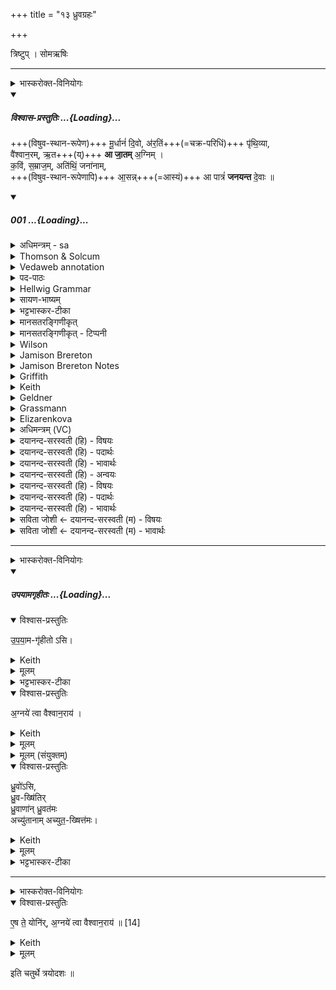 +++
title = "१३ ध्रुवग्रहः"

+++
<div class="js_include" url="/vedAH_yajuH/taittirIyam/sArasvata-vibhAgaH/saMhitA/sarva-prastutiH/1/4_somAbhiShavAdi/13_dhruvagrahaH"  newLevelForH1="1" includeTitle="true">


त्रिष्टुप् । सोमऋषिः

_______
<details><summary>भास्करोक्त-विनियोगः</summary>

1स्थाल्या धुवं गृह्णाति - मूर्धानमिति चतुष्पदया त्रिष्टुभा ॥
</details>
<div class="js_include" includetitle="plain" newlevelforh1="5" title="विश्वास-प्रस्तुतिः" unfilled url="/vedAH_Rk/shAkalam/saMhitA/vishvAsa-prastutiH/06/007/01_mUrdhAnaM_divo.md">
<details open><summary><h5>विश्वास-प्रस्तुतिः ...{Loading}...</h5></summary>


+++(विषुव-स्थान-रूपेण)+++ मू॒र्धानं॑ दि॒वो, अ॑र॒तिं+++(=चक्र-परिधिं)+++ पृ॑थि॒व्या,  
वै॑श्वान॒रम्, ऋ॒त+++(य्)+++ **आ जा॒तम्** अ॒ग्निम् ।  
क॒विं, स॒म्राज॒म्, अति॑थिं॒ जना॑नाम्,  
+++(विषुव-स्थान-रूपेणापि)+++ आ॒सन्न्+++(=आस्यं)+++ आ पात्रं॑ **जनयन्त** दे॒वाः ॥

</details>
</div>
<div class="js_include" includetitle="false" newlevelforh1="5" unfilled url="/vedAH_Rk/shAkalam/saMhitA/sarvASh_TIkAH/06/007/01_mUrdhAnaM_divo.md">
<details open><summary><h5>001 ...{Loading}...</h5></summary>
<details><summary>अधिमन्त्रम् - sa</summary>

- देवता - वैश्वानरोग्निः
- ऋषिः - भरद्वाजो बार्हस्पत्यः
- छन्दः - त्रिष्टुप्
</details>
<details><summary>Thomson & Solcum</summary>

मूर्धा꣡नं दिवो꣡ अरति꣡म् पृथिव्या꣡  
वैश्वानर꣡म् ऋत꣡ आ꣡ जात꣡म् अग्नि꣡म्  
कविं꣡ सम्रा꣡जम् अ꣡तिथिं ज꣡नानाम्  
आस꣡न्न् आ꣡ पा꣡त्रं जनयन्त देवाः꣡
</details>
<details><summary>Vedaweb annotation</summary>

_________
**Strata**  
Cretic

_________
**Pāda-label**  
genre M  
genre M  
genre M  
genre M
_________
**Morph**  
aratím ← aratí- (nominal stem)  
{case:ACC, gender:M, number:SG}

diváḥ ← dyú- ~ div- (nominal stem)  
{case:GEN, gender:M, number:SG}

mūrdhā́nam ← mūrdhán- (nominal stem)  
{case:ACC, gender:M, number:SG}

pr̥thivyā́ḥ ← pr̥thivī́- (nominal stem)  
{case:GEN, gender:F, number:SG}

ā́ ← ā́ (invariable)  
{}

agním ← agní- (nominal stem)  
{case:ACC, gender:M, number:SG}

jātám ← √janⁱ- (root)  
{case:ACC, gender:M, number:SG, non-finite:PPP}

r̥té ← r̥tá- (nominal stem)  
{case:LOC, gender:N, number:SG}

vaiśvānarám ← vaiśvānará- (nominal stem)  
{case:ACC, gender:M, number:SG}

átithim ← átithi- (nominal stem)  
{case:ACC, gender:M, number:SG}

jánānām ← jána- (nominal stem)  
{case:GEN, gender:M, number:PL}

kavím ← kaví- (nominal stem)  
{case:ACC, gender:M, number:SG}

samrā́jam ← samrā́j- (nominal stem)  
{case:ACC, gender:M, number:SG}

ā́ ← ā́ (invariable)  
{}

āsán ← āsán- (nominal stem)  
{case:LOC, gender:N, number:SG}

devā́ḥ ← devá- (nominal stem)  
{case:NOM, gender:M, number:PL}

janayanta ← √janⁱ- (root)  
{number:PL, person:3, mood:INJ, tense:PRS, voice:MED}

pā́tram ← pā́tra- (nominal stem)  
{case:NOM, gender:N, number:SG}

</details>
<details><summary>पद-पाठः</summary>

मू॒र्धान॑म् । दि॒वः । अ॒र॒तिम् । पृ॒थि॒व्याः । वै॒श्वा॒न॒रम् । ऋ॒ते । आ । जा॒तम् । अ॒ग्निम् ।  
क॒विम् । स॒म्ऽराजम् । अति॑थिम् । जना॑नाम् । आ॒सन् । आ । पात्र॑म् । ज॒न॒य॒न्त॒ । दे॒वाः ॥
</details>
<details><summary>Hellwig Grammar</summary>

-   *mūrdhānaṃ* ← *mūrdhānam* ← *mūrdhan*
- \[noun\], accusative, singular, masculine
- “head; battlefront; peak; top; mūrdhan \[word\]; leader; top.”

_________

- *divo* ← *divaḥ* ← *div*
- \[noun\], genitive, singular, masculine
- “sky; Svarga; day; div \[word\]; heaven and earth; day; dawn.”

_________

- *aratim* ← *arati*
- \[noun\], accusative, singular, masculine
- “charioteer.”

_________

- *pṛthivyā* ← *pṛthivyāḥ* ← *pṛthivī*
- \[noun\], genitive, singular, feminine
- “Earth; pṛthivī; floor; Earth; earth; pṛthivī \[word\]; land.”

_________

- *vaiśvānaram* ← *vaiśvānara*
- \[noun\], accusative, singular, masculine
- “Agni; fire; Vaiśvānara; Vaiśvānara; sacrificial fire; sun.”

_________

- *ṛta* ← *ṛte* ← *ṛta*
- \[noun\], locative, singular, neuter
- “truth; order; fixed order; ṛta \[word\]; law; custom; custom.”

_________

- *ā*
- \[adverb\]
- “towards; ākāra; until; ā; since; according to; ā \[suffix\].”

_________

- *jātam* ← *jan*
- \[verb noun\], accusative, singular
- “become; originate; be born; transform; happen; result; grow; beget;
    produce; create; conceive; separate; cause; give birth; grow;
    produce; generate; be; become; arise; come on.”

_________

- *agnim* ← *agni*
- \[noun\], accusative, singular, masculine
- “fire; Agni; sacrificial fire; digestion; cautery; Plumbago
    zeylanica; fire; vahni; agni \[word\]; agnikarman; gold; three;
    jāraṇa; pyre; fireplace; heating.”

_________

- *kaviṃ* ← *kavim* ← *kavi*
- \[noun\], accusative, singular, masculine
- “poet; wise man; bard; Venus; Uśanas; kavi \[word\]; Kavi; prophet;
    guru; Brahma.”

_________

- *samrājam* ← *samrāj*
- \[noun\], accusative, singular, masculine
- “sovereign; ruler.”

_________

- *atithiṃ* ← *atithim* ← *atithi*
- \[noun\], accusative, singular, masculine
- “guest; atithi \[word\]; Atithi.”

_________

- *janānām* ← *jana*
- \[noun\], genitive, plural, masculine
- “people; national; man; relative; jan; Janaloka; person; jana
    \[word\]; man; attendant; Jana; foreigner; inhabitant; group.”

_________

- *āsann* ← *āsan*
- \[noun\], locative, singular, neuter
- “mouth.”

_________

- *ā*
- \[adverb\]
- “towards; ākāra; until; ā; since; according to; ā \[suffix\].”

_________

- *pātraṃ* ← *pātram* ← *pātra*
- \[noun\], accusative, singular, neuter
- “vessel; pātra \[word\]; authority; receptacle; pātra; vessel; cup;
    bowl; basket.”

_________

- *janayanta* ← *janay* ← *√jan*
- \[verb\], plural, Present injunctive
- “cause; give birth; produce; beget; generate; originate; create;
    create; make.”

_________

- *devāḥ* ← *deva*
- \[noun\], nominative, plural, masculine
- “Deva; Hindu deity; king; deity; Indra; deva \[word\]; God; Jina;
    Viśvedevās; mercury; natural phenomenon; gambling.”

_________

</details>
<details><summary>सायण-भाष्यम्</summary>

**मूर्धानं** शिरोभूतम् । कस्य । **दिवः** द्युलोकस्य **पृथिव्याः** प्रथिताया भूमेः **अरतिं** गन्तारम् । यद्वा । गन्तव्यं स्वामिनं **वैश्वानरं** विश्वेषां नराणां संबन्धिनम् **ऋते** । ऋतमिति सत्यस्य यज्ञस्य वा नाम । निमित्तसप्तम्येषा । ऋतनिमित्तम् **आ** आभिमुख्येन **जातं** सृष्ट्यादावुत्पन्नं **कविं** क्रान्तदर्शिनं **सम्राजं** सम्यग्राजमानं **जनानां** यजमानानाम् **अतिथिं** हविर्वहनाय सततं गन्तारम् । यद्वा । अतिथिवत्पूज्यम् । **आसन्** आसनि आस्ये । द्वितीयार्थे सप्तमी । आस्यभूतम् । अग्निलक्षणेनास्येन हि देवा हवींषि भुञ्जते । **पात्रं** पातारं रक्षकम् । यद्वा । आस्येन धारकम् । एवंगुणविशिष्टं वैश्वानराग्निं **देवाः** स्तोतार ऋत्विजो देवा एव वा **आ** **जनयन्त** । यज्ञाभिमुख्येन अजीजनन् । अरण्योः सकाशाद् उदपादयन् ॥
</details>
<details><summary>भट्टभास्कर-टीका</summary>

मूर्धानं शिरोभूतम् । कस्य? दिवः द्युलोकस्य । अरतिं गन्तारम् । 'वहादिभ्यश्चित्' इत्यर्तेरतिप्रत्ययः । पृथिव्याश्च गन्तारं प्रजानां रक्षणार्थं पृथिव्यामपि वर्तमानम् । 'उदात्तयणः' इति विभक्तेरुदात्तत्वम् । वैश्वानरं विश्वेषां नराणां सम्बन्धिनम् । 'नरे संज्ञायाम्' इति पूर्वपदस्य दीर्घः । ऋताय सत्याय यज्ञाय वा जातम् । कविं मेधाविनम् । सम्राजं सम्यग्राजन्तम् । 'मो राजि समः क्वौ', कृदुत्तरपदप्रकृतिस्वरत्वम् । जनानां यजमानलक्षणानां अतिथिं यजमानगृहान् सातत्येन गच्छन्तम् । 'ऋतन्यञ्चि' इत्यादिना अततेरिथिन्प्रत्ययः । यजमानगृहेष्वतन्तमित्यर्थः । ईदृशमग्निं देवाः पात्रमाजनयन्त आभिमुख्येन जनितवन्तः । पिबत्यनेनेति पात्रम् । 'ष्ट्रन् सर्वधातुभ्यः' इति ष्ट्रन्प्रत्ययः । सोमं पातुं तत्पात्रतयाग्निं कृतवन्त इत्यर्थः । कीदृशं तत्पात्रमित्यत आह - आसन् आस्ये । द्वितीयार्थे सप्तमी, तस्याश्च लुक् । अग्निमास्यं कृतवन्त इति यावत् । 'पद्दन्' इत्यादिना आस्यशब्दस्यासन्नादेशः । यद्वा - निमित्तसप्तम्येषा, आस्यनिमित्तं आस्यत्वाय अग्निरस्माकमास्यमिव भूयादिति । अग्निना ह्यास्येन देवा आहुतीः पिबन्ति, आग्निमुखत्वात्तेषाम् ॥
</details>
<details><summary>मानसतरङ्गिणीकृत्</summary>

The head of Heaven, the spoked wheel of Earth,  
agni vaishvAnara born in the natural law,  
the seer, the emperor, the guest of the folks,  
As a cup for the mouth, the gods generated.
</details>
<details><summary>मानसतरङ्गिणीकृत् - टिप्पनी</summary>

One of the awe-inspiring motifs in shruti is that of agni at the head of heaven, as the wheel of earth & as the cup from which the gods feed. Both metaphors, "head of heaven"& "the mouth of the gods" likely represented year beginning colures.
</details>
<details><summary>Wilson</summary>

_________
**English translation:**  

“The gods have genitive rated vaśvānara **Agni**, as the brow of heaven, the unceasing pervader of earth, born for (the celebration of) sacrifice, wise, imperial, the guest of men, in whose mouth (is) the vessel (that conveys the oblation to the gods).”

_________
**Commentary by Sāyaṇa: Ṛgveda-bhāṣya**  

**Sāmaveda** 67,1140; **Yajurveda** 7.24; the gods: **deva** = priests who genitive rate Agni by attrition;

**Vaiśvānara** = what or who belongs to or is beneficial to, all (**viśva**) men (**naraḥ**)
</details>
<details><summary>Jamison Brereton</summary>

The head of heaven, the spoked wheel of the earth, Agni Vaiśvānara,  born in truth,  
sage poet, sovereign king, guest of the peoples—as a drinking cup to  their mouth did the gods beget (him).
</details>
<details><summary>Jamison Brereton Notes</summary>

Since Agni is often called the mouth of the gods, Geldner (and others) assume that the loc. āsán in d refers to Agni, and the gods have produced a drinking cup (pā́tram) to put in his mouth. But this requires Geldner to treat the three-pāda accusative phrase that opens the hymn and refers to Agni as grammatically untethered, as an anacoluthon with the referent picked up in the loc. in pāda d (see his n. 1d). But, with Renou, I see no reason why Agni cannot be conceptualized here as the cup that the gods drink from.

Renou considers āsán simply an attribute limiting the pā́tra-, a “récipient pour la bouche, récipient à boire,” while I take it as referring to the gods’ (collective) mouth.

Note the phonologically matching words aratím and átithim stationed in the same metrical position in pādas a and c.



<div class="js_include" includetitle="true" newlevelforh1="2" unfilled="" url="/vedAH_Rk/shAkalam/saMhitA/jamison_brereton_notes/06/007/01-02.md">
<details open><summary><h7>01-02 ...{Loading}...</h7></summary>
<details><summary>Jamison Brereton Notes</summary>

These two vss. are paired, both ending with janayanta devā́ḥ and sharing an opening pāda with the structure ACC SG + GEN ACC SG + GEN; this NP structure is also found at the end of 1c and 2c (one iteration each), but is upended by GEN + ACC SG yajñásya ketúm in 2d. It is perhaps a measure of the sensitivity of the RV to subtle patterns that this syntactic metathesis feels strikingly disruptive. It may well be that the poet generated this disruptive order in order to call attention to this very phrase; see the importance of the word ketú- in vss. 5 and 6, with the comm. there. There is an important difference, however: here the “beacon of the sacrifice” must be Agni, whereas in vss. 5-6 it is the sun.

There are only three finite verbs in this two-vs. sequence, all injunctives: 1d janayanta, 2b abhí sáṃ navanta, 2d janayanta. The temporal reference is therefore unspecified. I tr. them as preterites (as do Geldner and Renou) on the assumption that Agni’s begetting by the gods happened only once in the mythological past. It would be different if priests were the subject.
</details>
</details>
</div>
</details>
<details><summary>Griffith</summary>

Him, messenger of earth and head of heaven, Agni Vaisvanara, born in holy Order,  
     The Sage, the King, the guest of men, a vessel fit for their mouths, the Gods have generated.
</details>
<details><summary>Keith</summary>

The head of the sky, the messenger of earth,  
Vaiśvanara, born for holy order, Agni,  
The sage, the king, the guest of men,  
The gods have produced as a cup for their mouths.

</details>
<details><summary>Geldner</summary>

Das Haupt des Himmels, den Lenker der Erde, den Agni Vaisvanara, den zur rechten Zeit Geborenen, den Seher und Allkönig, den Gast der Menschen - in seinem Munde haben die Götter sich ein Trinkgefäß gemacht.
</details>
<details><summary>Grassmann</summary>

Das Haupt des Himmels und der Erde Ordner, den Männerhort, den frommerzeugten Agni, Den weisen Herrscher und den Gast der Menschen, die Götter zeugten ihn dem Mund als Becher.
</details>
<details><summary>Elizarenkova</summary>

Главу неба, повелителя земли,  
Агни-Вайшванару, рожденного в законе,  
Поэта, самодержца, гостя у людей,  
Породили боги, чтобы устами он пил (возлияния).
</details>
<details><summary>अधिमन्त्रम् (VC)</summary>

- वैश्वानरः
- भरद्वाजो बार्हस्पत्यः
- त्रिष्टुप्
- धैवतः
</details>
<details><summary>दयानन्द-सरस्वती (हि) - विषयः</summary>

अब सात ऋचावाले सातवें सूक्त का आरम्भ है, उसके प्रथम मन्त्र में मनुष्यों को कैसा अग्नि जानना चाहिये, इस विषय को कहते हैं ॥
</details>
<details><summary>दयानन्द-सरस्वती (हि) - पदार्थः</summary>

पदार्थान्वयभाषाः -  हे मनुष्यो ! जो (देवाः) विद्वान् जन (दिवः) प्रकाश वा सूर्य्य के (मूर्द्धानम्) सर्वोपरि विराजमान (पृथिव्याः) पृथिवी की (अरतिम्) प्राप्ति को (ऋते) सत्य में (जातम्) प्रसिद्ध (कविम्) स्वच्छबुद्धियुक्त वा विद्वान् (सम्राजम्) भूगोल के राजा (जनानाम्) मनुष्यों के (अतिथिम्) आदर करने योग्य (पात्रम्) पालन करनेवाले (वैश्वानरम्) सम्पूर्ण मनुष्यों में अग्रणी (अग्निम्) अग्नि के सदृश वर्त्तमान को (आ, जनयन्त) प्रकट करते हैं, वे सुखी (आ, आसन्) अच्छे प्रकार हैं ॥१॥
</details>
<details><summary>दयानन्द-सरस्वती (हि) - भावार्थः</summary>

भावार्थभाषाः -  जो मनुष्य परमात्मा के सदृश न्यायकारी होकर तथा अग्नि के सदृश विद्या और विनय से प्रकाशित हुए चकवर्त्तित्व को प्राप्त होते हैं, वे सुख देने को योग्य होते हैं ॥१॥
</details>
<details><summary>दयानन्द-सरस्वती (हि) - अन्वयः</summary>

अन्वय:  हे मनुष्या ! ये देवा दिवो मूर्द्धानं पृथिव्या अरतिमृते जातं कविं सम्राजं जनानामतिथिं पात्रं वैश्वानरमग्निमाऽऽजनयन्त ते सुखिन आऽऽसन् ॥१॥
</details>
<details><summary>दयानन्द-सरस्वती (हि) - विषयः</summary>

अथ मनुष्यैः कीदृशोऽग्निर्वेदितव्य इत्याह ॥
</details>
<details><summary>दयानन्द-सरस्वती (हि) - पदार्थः</summary>

पदार्थान्वयभाषाः -  (मूर्द्धानम्) सर्वोपरिविराजमानम् (दिवः) प्रकाशस्य सूर्य्यस्य वा (अरतिम्) प्राप्तिम् (पृथिव्याः) (वैश्वानरम्) विश्वेषु नरेषु नायकम् (ऋते) सत्ये (आ) (जातम्) प्रसिद्धम् (अग्निम्) अग्निमिव वर्त्तमानम् (कविम्) क्रान्तप्रज्ञं विद्वांसं वा (सम्राजम्) भूगोलस्य राजानम् (अतिथिम्) पूजनीयम् (जनानाम्) मनुष्याणाम् (आसन्) सन्ति (आ) (पात्रम्) यः पतिस्तम् (जनयन्त) (देवाः) विद्वांसः ॥१॥
</details>
<details><summary>दयानन्द-सरस्वती (हि) - भावार्थः</summary>

भावार्थभाषाः -  ये मनुष्याः परमात्मवन्न्यायकारिणो भूत्वा वह्निरिव विद्याविनयप्रकाशिताः सम्राज्यं प्राप्नुवन्ति ते सर्वान् सुखयितुमर्हन्ति ॥१॥
</details>
<details><summary>सविता जोशी ← दयानन्द-सरस्वती (म) - विषयः</summary>

या सूक्तात सर्वांचे हितकर्ते, विद्वान व ईश्वराचे गुणवर्णन असल्यामुळे या सूक्ताच्या अर्थाची पूर्व सूक्तार्थाबरोबर संगती जाणावी.
</details>
<details><summary>सविता जोशी ← दयानन्द-सरस्वती (म) - भावार्थः</summary>

भावार्थभाषाः -  जी माणसे परमेश्वराप्रमाणे न्यायकारी बनून अग्नीप्रमाणे विद्या व विनय यामुळे प्रसिद्ध होऊन चक्रवर्ती बनतात ती सर्वांना सुख देतात. ॥ १ ॥
</details>
</details>
</div>  


_______
<details><summary>भास्करोक्त-विनियोगः</summary>

इमाम् अनुद्रुत्य उपयाम-गृहीतोस्य् अग्नये त्वा वैश्वानरायेति गृह्णाति ॥
</details>
<div class="js_include" includetitle="false" newlevelforh1="5" unfilled url="/vedAH_yajuH/taittirIyam/sArasvata-vibhAgaH/saMhitA/yajuH/sarva-prastutiH/1/4_somAbhiShavAdi/03_antaryAmagrahaH/upayAmagRhItaH.md">
<details open><summary><h5>उपयामगृहीतः ...{Loading}...</h5></summary>
<details open><summary>विश्वास-प्रस्तुतिः</summary>

उ॒प॒या॒म-गृ॑हीतो ऽसि।
</details>
<details><summary>Keith</summary>

Thou art taken with a support/ foundation.
</details>
<details><summary>मूलम्</summary>

उ॒प॒या॒मगृ॑हीतोऽसि।
</details>
<details><summary>भट्टभास्कर-टीका</summary>

उपयम्यन्ते स्वात्मन्येव नियम्यन्ते भूतजातान्यस्मिन् अभिन्नेधिकरणे इत्युपयामः पृथ्वी । 'इयं वा उपयामः' इति ब्राह्मणम् । 'हलश्च' इति घञ्, थाथादिस्वरेणान्तोदात्तत्वम् । तेन गृहीतस्त्वमसि ; कोन्यस्त्वां गृहीतुं क्षम इति भावः ; पृथिव्यापो गृहीष्यामीतिवत् । 'तृतीया कर्मणि' इति पूर्वपदप्रकृतिस्वरत्वम् । यद्वा - उपयामार्थं पृथिव्यर्थं गृहीतोसीति ; हे सोम ।   

ननु 'स्वाहा त्वा सुभवस्सूर्याय' इति मन्त्रवर्णनात् सूर्यदेवत्यः कथं पृथिवीदेवत्यः स्यात् ? नैतद्देवताभिधानं ; पृथिवीवासिनां प्रजानां यागद्वारेण स्थित्यर्थं गृहीतोसीति स्तूयते । यद्वा - पृथिव्यपि देवतैवास्य 'उपयामगृहीतोसीत्याहादितिदेवत्यास्तेन' इति, अदितिः पृथ्वी । 'चतुर्थी' इति योगविभागात्समासः । 'क्ते च' इति पूर्वपदप्रकृतिस्वरत्वम् । 'इयं वा उपयामस्तस्मादिमां प्रजा अनु प्रजायन्ते' इति ब्राह्मणम् ॥

________________

उपयामगृहीतोसीति व्याख्यातम् । 'इयं वा उपयामः' तयैव गृहीतोसीति ।
</details>
</details>
</div>
<details open><summary>विश्वास-प्रस्तुतिः</summary>

अ॒ग्नये॑ त्वा वैश्वान॒राय॑ ।
</details>
<details><summary>Keith</summary>

to Agni Vaiśvanara thee! 
</details>
<details><summary>मूलम्</summary>

अ॒ग्नये॑ त्वा वैश्वान॒राय॑ ।
</details>
<details><summary>मूलम् (संयुक्तम्)</summary>

ध्रु॒वो॑ऽसि ध्रु॒वख्षि॑तिर्ध्रु॒वाणा॑न्ध्रु॒वत॒मोऽच्यु॑तानामच्युत॒ख्षित्त॑मः 
</details>
<details open><summary>विश्वास-प्रस्तुतिः</summary>

ध्रु॒वो॑ऽसि,   
ध्रु॒व-ख्षि॑तिर्  
ध्रु॒वाणा॑न् ध्रु॒वत॑मः   
अच्यु॑तानाम् अच्युत॒-ख्षित्त॑मः।
</details>
<details><summary>Keith</summary>

Thou art secure,  
of secure foundation,  
most secure of the secure, 
with securest foundation of those which are secure. 
</details>
<details><summary>मूलम्</summary>

ध्रु॒वो॑ऽसि,   
ध्रु॒वख्षि॑तिर्  
ध्रु॒वाणा॑न् ध्रु॒वत॑मः,  
अच्यु॑तानामच्युत॒ख्षित्त॑मः
</details>
<details><summary>भट्टभास्कर-टीका</summary>

2अधिवदते - ध्रुवोसीति ॥ धुवस्त्वमसि, यो यज्ञस्यायुष्ट्वात् ग्रहाणामुत्तमस्स त्वमसि । 'आयुर्वा एतद्यज्ञस्य यद्ध्रुवः' इत्यादि ब्राह्मणम्  । यद्वा - पृथिव्या धृतिहेतुत्वादस्य ध्रुवत्वं, ध्रुवं करोतीति ध्रुवः । 'असुरा वा उत्तरतः पृथिवीं पर्याचिकीर्षन्' इत्यादि ब्राह्मणम्  । ध्रुवक्षितिर्ध्रुवनिवासः निश्चलावस्थानः यावद्वैश्वदेव्या ऋचश्शंसनं तावदवस्थाना; यथोक्तं - 'वैश्वदेव्यामृचि शस्यमानायामवनयति" इति । ध्रुवाणामादित्यस्थाल्यादीनां मध्ये ध्रुवतमस्त्वमसि ।

अच्युतानामच्युतस्थानानां मध्ये अच्युतक्षित्तमस्त्वमसि । अच्युतं स्थानं क्षियति निवसतीति क्विप् । यद्वा - अच्युतानां स्थानानां मध्ये यदच्युतमतिशयेनाच्युततमं निषेवते इति अचूततमक्षिदिति यावत् ब्रूयात्तावदच्युतक्षित्तम इति । तत्र सामर्थ्यादुपसर्जनातिशायने तमप्प्रत्ययः, छान्दसो वा । इर्दृशस्त्वमसीत्यधिवादः ॥
</details>

_______
<details><summary>भास्करोक्त-विनियोगः</summary>

3एष ते योनिरग्नये त्वा वैश्वानरायेति सादयति ॥
</details>
<details open><summary>विश्वास-प्रस्तुतिः</summary>

ए॒ष ते॒ योनि॑र्, अ॒ग्नये॑ त्वा वैश्वान॒राय॑ ॥ [14]  
</details>
<details><summary>Keith</summary>

This is thy birthplace; to Agni Vaiśvanara thee!
</details>
<details><summary>मूलम्</summary>

ए॒ष ते॒ योनि॑र॒ग्नये॑ त्वा वैश्वान॒राय॑ ॥ [14]  
</details>

इति चतुर्थे त्रयोदशः ॥  

</div>